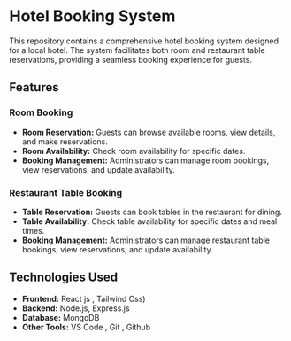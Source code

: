 # Hotel Booking System

This repository contains a comprehensive hotel booking system designed for a local hotel. The system facilitates both room and restaurant table reservations, providing a seamless booking experience for guests.

## Features

### Room Booking
- **Room Reservation:** Guests can browse available rooms, view details, and make reservations.
- **Room Availability:** Check room availability for specific dates.
- **Booking Management:** Administrators can manage room bookings, view reservations, and update availability.

### Restaurant Table Booking
- **Table Reservation:** Guests can book tables in the restaurant for dining.
- **Table Availability:** Check table availability for specific dates and meal times.
- **Booking Management:** Administrators can manage restaurant table bookings, view reservations, and update availability.

## Technologies Used

- **Frontend:** React js , Tailwind Css)
- **Backend:** Node.js, Express.js
- **Database:** MongoDB
- **Other Tools:** VS Code , Git , Github

